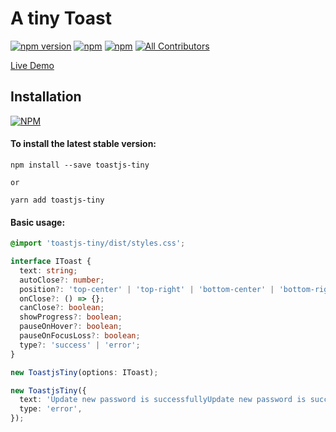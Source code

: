 # A tiny Toast

[![npm version](https://badge.fury.io/js/toastjs-tiny.svg)](https://badge.fury.io/js/toastjs-tiny) [![npm](https://img.shields.io/npm/dt/toastjs-tiny.svg?logo=npm)](https://www.npmjs.com/package/toastjs-tiny) [![npm](https://img.shields.io/bundlephobia/minzip/toastjs-tiny)](https://www.npmjs.com/package/toastjs-tiny)
[![All Contributors](https://img.shields.io/badge/all_contributors-1-orange.svg)](#contributors-)

[Live Demo](https://hunghg255.github.io/toast/demo/index.html)

## Installation

[![NPM](https://nodei.co/npm/toastjs-tiny.png?compact=true)](https://nodei.co/npm/toastjs-tiny/)

#### To install the latest stable version:

```
npm install --save toastjs-tiny

or

yarn add toastjs-tiny
```

#### Basic usage:

```css
@import 'toastjs-tiny/dist/styles.css';
```

```ts
interface IToast {
  text: string;
  autoClose?: number;
  position?: 'top-center' | 'top-right' | 'bottom-center' | 'bottom-right';
  onClose?: () => {};
  canClose?: boolean;
  showProgress?: boolean;
  pauseOnHover?: boolean;
  pauseOnFocusLoss?: boolean;
  type?: 'success' | 'error';
}

new ToastjsTiny(options: IToast);

new ToastjsTiny({
  text: 'Update new password is successfullyUpdate new password is successfullyUpdate new password is successfullyUpdate new password is successfully',
  type: 'error',
});
```
